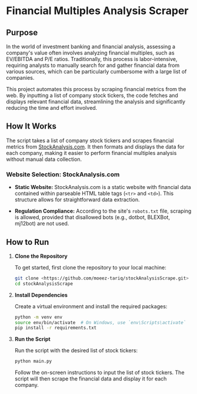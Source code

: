 # Financial Multiples Analysis Scraper

## Purpose

In the world of investment banking and financial analysis, assessing a company's value often involves analyzing financial multiples, such as EV/EBITDA and P/E ratios. Traditionally, this process is labor-intensive, requiring analysts to manually search for and gather financial data from various sources, which can be particularly cumbersome with a large list of companies.

This project automates this process by scraping financial metrics from the web. By inputting a list of company stock tickers, the code fetches and displays relevant financial data, streamlining the analysis and significantly reducing the time and effort involved.

## How It Works

The script takes a list of company stock tickers and scrapes financial metrics from [StockAnalysis.com](https://stockanalysis.com). It then formats and displays the data for each company, making it easier to perform financial multiples analysis without manual data collection.

### Website Selection: StockAnalysis.com

- **Static Website:** StockAnalysis.com is a static website with financial data contained within parseable HTML table tags (`<tr>` and `<td>`). This structure allows for straightforward data extraction.
  
- **Regulation Compliance:** According to the site's `robots.txt` file, scraping is allowed, provided that disallowed bots (e.g., dotbot, BLEXBot, mj12bot) are not used.

## How to Run

1. **Clone the Repository**

   To get started, first clone the repository to your local machine:

   ```bash
   git clone <https://github.com/moeez-tariq/stockAnalysisScrape.git>
   cd stockAnalysisScrape
   ```

2. **Install Dependencies**

   Create a virtual environment and install the required packages:

   ```bash
   python -m venv env
   source env/bin/activate  # On Windows, use `env\Scripts\activate`
   pip install -r requirements.txt
   ```

3. **Run the Script**

   Run the script with the desired list of stock tickers:

   ```bash
   python main.py
   ```

   Follow the on-screen instructions to input the list of stock tickers. The script will then scrape the financial data and display it for each company.
